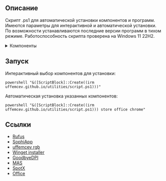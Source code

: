 ## Описание
Скрипт .ps1 для автоматической установки компонентов и программ. Имеются параметры для интерактивной и автоматической установки. По возможности устанавливаются последние версии программ в тихом режиме. Работоспособность скрипта проверена на Windows 11 22H2.

<details>
	<summary>Компоненты</summary>
	<table>
		<thead>
			<tr>
				<th>Компонент</th>
				<th>Описание</th>
			</tr>
		</thead>
		<tbody>
			<tr>
				<td>all</td>
				<td>Установить всё</td>
			</tr>
			<tr>
				<td>dns</td>
				<td>Cloudflare DNS-over-HTTPS</td>
			</tr>
			<tr>
				<td>update</td>
				<td>Обновление всех приложений на пк</td>
			</tr>
			<tr>
				<td>office</td>
				<td>Office, Word, Excel 365 mondo volume license</td>
			</tr>
			<tr>
				<td>spotx</td>
				<td>Spotify мод</td>
			</tr>
			<tr>
				<td>dpi</td>
				<td>GoodbyeDPI, режим 5 + обновление blacklist</td>
			</tr>
			<tr>
				<td>chrome</td>
				<td>Google Chrome</td>
			</tr>
			<tr>
				<td>discord</td>
				<td>Discord</td>
			</tr>
			<tr>
				<td>steam</td>
				<td>Steam</td>
			</tr>
			<tr>
				<td>qbit</td>
				<td>qBittorrent</td>
			</tr>
			<tr>
				<td>zip</td>
				<td>7-zip</td>
			</tr>
			<tr>
				<td>gdrive</td>
				<td>Google Drive</td>
			</tr>
			<tr>
				<td>adguard</td>
				<td>AdGuard</td>
			</tr>
			<tr>
				<td>blender</td>
				<td>Blender</td>
			</tr>
			<tr>
				<td>open</td>
				<td>OpenRGB + uffemcev rgb</td>
			</tr>
				<tr>
				<td>codec</td>
				<td>K-Lite Codec Pack Full, ручная установка</td>
			</tr>
			<tr>
				<td>nvidia</td>
				<td>NVCleanstall, ручная установка</td>
			</tr>
			<tr>
				<td>win</td>
				<td>Windows 11 22H2 iso folder</td>
			</tr>
			<tr>
				<td>rufus</td>
				<td>Rufus</td>
			</tr>
			<tr>
				<td>sophia</td>
				<td>SophiApp Tweaker</td>
			</tr>
			<tr>
				<td>trackers</td>
				<td>Ссылки на торрент трекеры</td>
			</tr>
		</tbody>
	</table>
</details>

## Запуск
Интерактивный выбор компонентов для установки:
```
powershell "&([ScriptBlock]::Create((irm uffemcev.github.io/utilities/script.ps1)))"
```
Автоматическая установка указанных компонентов:
```
powershell "&([ScriptBlock]::Create((irm uffemcev.github.io/utilities/script.ps1))) store office chrome"
```

## Ссылки
* [Rufus](https://github.com/pbatard/rufus)
* [SophiApp](https://github.com/Sophia-Community/SophiApp)
* [uffemcev rgb](https://github.com/uffemcev/rgb)
* [Winget installer](https://github.com/asheroto/winget-installer)
* [GoodbyeDPI](https://github.com/ValdikSS/GoodbyeDPI)
* [MAS](https://github.com/massgravel/Microsoft-Activation-Scripts)
* [SpotX](https://github.com/amd64fox/SpotX)
* [Office](https://github.com/farag2/Office)
